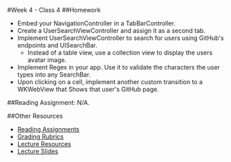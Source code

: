 #Week 4 - Class 4
##Homework
* Embed your NavigationController in a TabBarController.  
* Create a UserSearchViewController and assign it as a second tab.  
* Implement UserSearchViewController to search for users using GitHub's endpoints and UISearchBar.  
  * Instead of a table view, use a collection view to display the users avatar image.  
* Implement Regex in your app. Use it to validate the characters the user types into any SearchBar.  
* Upon clicking on a cell, implement another custom transition to a WKWebView that Shows that user's GitHub page.  

##Reading Assignment:
N/A.

##Other Resources
* [Reading Assignments](../../Resources/ra-grading-standard/)
* [Grading Rubrics](../../Resources/)
* [Lecture Resources](lecture/)
* [Lecture Slides](https://www.icloud.com/keynote/000WS5NknuZhbyF90fq6X7z_Q#Week4_Day4)
